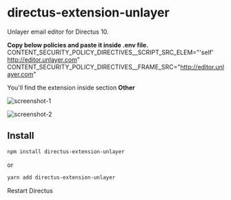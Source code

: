 # directus-extension-unlayer

Unlayer email editor for Directus 10.

**Copy below policies and paste it inside **.env** file.**
    CONTENT_SECURITY_POLICY_DIRECTIVES__SCRIPT_SRC_ELEM="'self' http://editor.unlayer.com"
    CONTENT_SECURITY_POLICY_DIRECTIVES__FRAME_SRC="http://editor.unlayer.com"

You'll find the extension inside section **Other**

![screenshot-1](https://raw.githubusercontent.com/RakDc0d3R/directus-extension-unlayer/main/screenshot-extension.png)

![screenshot-2](https://raw.githubusercontent.com/RakDc0d3R/directus-extension-unlayer/main/screenshot-extension-sample.png)

## Install

```sh
npm install directus-extension-unlayer
```
or

```sh
yarn add directus-extension-unlayer
```

Restart Directus